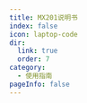 ```yaml
---
title: MX201说明书
index: false
icon: laptop-code
dir:
  link: true
  order: 7
category:
  - 使用指南
pageInfo: false
---
```


<Catalog />
